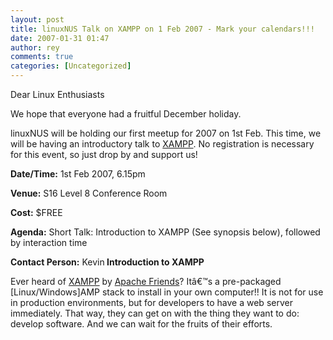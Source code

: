 ```yaml
---
layout: post
title: linuxNUS Talk on XAMPP on 1 Feb 2007 - Mark your calendars!!!
date: 2007-01-31 01:47
author: rey
comments: true
categories: [Uncategorized]
---
```

Dear Linux Enthusiasts

We hope that everyone had a fruitful December holiday.

linuxNUS will be holding our first meetup for 2007 on 1st Feb. This time, we will be having an introductory talk to <a title="XAMPP" href="http://www.apachefriends.org/en/xampp.html"> XAMPP</a>. No registration is necessary for this event, so just drop by and support us!

<strong>Date/Time:</strong> 1st Feb 2007, 6.15pm

<strong>Venue:</strong> S16 Level 8 Conference Room

<strong>Cost:</strong> $FREE

<strong>Agenda:</strong> Short Talk: Introduction to XAMPP (See synopsis below), followed by interaction time

<strong>Contact Person:</strong> Kevin<strong>
</strong>
<strong>Introduction to XAMPP</strong>

Ever heard of <a title="XAMPP" href="http://www.apachefriends.org/en/xampp.html"> XAMPP</a> by <a title="Apache Friends" href="http://www.apachefriends.org/">Apache Friends</a>? Itâ€™s a pre-packaged [Linux/Windows]AMP stack to install in your own computer!! It is not for use in production environments, but for developers to have a web server immediately. That way, they can get on with the thing they want to do: develop software. And we can wait for the fruits of their efforts.
